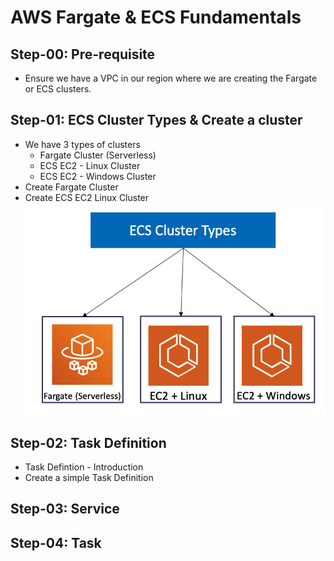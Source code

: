 # AWS Fargate & ECS Fundamentals

## Step-00: Pre-requisite
- Ensure we have a VPC in our region where we are creating the Fargate or ECS clusters.

## Step-01: ECS Cluster Types & Create a cluster
- We have 3 types of clusters
    - Fargate Cluster (Serverless)
    - ECS EC2 - Linux Cluster
    - ECS EC2 - Windows Cluster
- Create Fargate Cluster
- Create ECS EC2 Linux Cluster
![ECS Cluster Types](/otherfiles/images/01-ECS-Cluster-Types.png)

## Step-02: Task Definition
- Task Defintion - Introduction
- Create a simple Task Definition

## Step-03: Service

## Step-04: Task